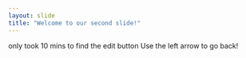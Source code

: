 ```yaml
---
layout: slide
title: "Welcome to our second slide!"
---
```

only took 10 mins to find the edit button 
Use the left arrow to go back!

